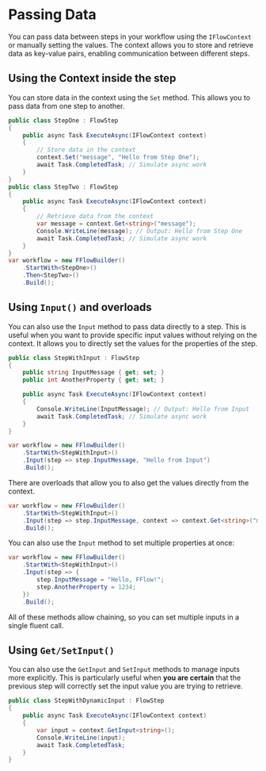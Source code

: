 # Passing Data
You can pass data between steps in your workflow using the `IFlowContext` or manually setting the values. The context allows you to store and retrieve data as key-value pairs, enabling communication between different steps.

## Using the Context inside the step
You can store data in the context using the `Set` method. This allows you to pass data from one step to another.

```csharp
public class StepOne : FlowStep
{
    public async Task ExecuteAsync(IFlowContext context)
    {
        // Store data in the context
        context.Set("message", "Hello from Step One");
        await Task.CompletedTask; // Simulate async work
    }
}
public class StepTwo : FlowStep
{
    public async Task ExecuteAsync(IFlowContext context)
    {
        // Retrieve data from the context
        var message = context.Get<string>("message");
        Console.WriteLine(message); // Output: Hello from Step One
        await Task.CompletedTask; // Simulate async work
    }
}
var workflow = new FFlowBuilder()
    .StartWith<StepOne>()
    .Then<StepTwo>()
    .Build();
```

## Using `Input()` and overloads
You can also use the `Input` method to pass data directly to a step. This is useful when you want to provide specific input values without relying on the context. It allows you to directly set the values for the properties of the step.

```csharp
public class StepWithInput : FlowStep
{
    public string InputMessage { get; set; }
    public int AnotherProperty { get; set; }

    public async Task ExecuteAsync(IFlowContext context)
    {
        Console.WriteLine(InputMessage); // Output: Hello from Input
        await Task.CompletedTask; // Simulate async work
    }
}

var workflow = new FFlowBuilder()
    .StartWith<StepWithInput>()
    .Input(step => step.InputMessage, "Hello from Input")
    .Build();
```

There are overloads that allow you to also get the values directly from the context.

```csharp
var workflow = new FFlowBuilder()
    .StartWith<StepWithInput>()
    .Input(step => step.InputMessage, context => context.Get<string>("message"))
    .Build();
```

You can also use the `Input` method to set multiple properties at once:

```csharp
var workflow = new FFlowBuilder()
    .StartWith<StepWithInput>()
    .Input(step => {
        step.InputMessage = "Hello, FFlow!";
        step.AnotherProperty = 1234;
    })
    .Build();
```

All of these methods allow chaining, so you can set multiple inputs in a single fluent call.

## Using `Get/SetInput()`
You can also use the `GetInput` and `SetInput` methods to manage inputs more explicitly. This is particularly useful when **you are certain** that the previous step will correctly set the input value you are trying to retrieve.
```csharp
public class StepWithDynamicInput : FlowStep
{
    public async Task ExecuteAsync(IFlowContext context)
    {
        var input = context.GetInput<string>();
        Console.WriteLine(input);
        await Task.CompletedTask; 
    }
}